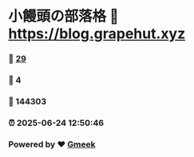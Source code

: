 # 小饅頭の部落格 :link: https://blog.grapehut.xyz 
### :page_facing_up: [29](https://blog.grapehut.xyz/tag.html) 
### :speech_balloon: 4 
### :hibiscus: 144303 
### :alarm_clock: 2025-06-24 12:50:46 
### Powered by :heart: [Gmeek](https://github.com/Meekdai/Gmeek)
